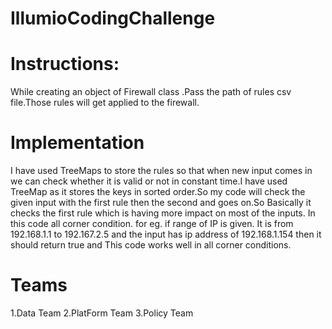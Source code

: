 # IllumioCodingChallenge

# Instructions:
While creating an object of Firewall class .Pass the path of rules csv file.Those rules will get applied to the firewall.

# Implementation
I have used TreeMaps to store the rules so that when new input comes in we can check whether it is valid or not in constant time.I have used TreeMap as it stores the keys in sorted order.So my code will check the given input with the first rule then the second and goes on.So Basically it checks the first rule which is having more impact on most of the inputs.
In this code all corner condition.
for eg.
if range of IP is given. It is from 192.168.1.1 to 192.167.2.5 and the input has ip address of 192.168.1.154 then it should return true and This code works well in all corner conditions.

# Teams
1.Data Team
2.PlatForm Team
3.Policy Team

